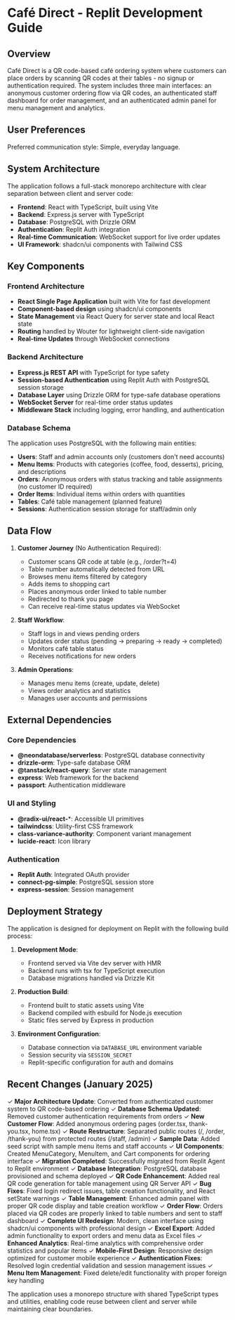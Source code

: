 # Café Direct - Replit Development Guide

## Overview

Café Direct is a QR code-based café ordering system where customers can place orders by scanning QR codes at their tables - no signup or authentication required. The system includes three main interfaces: an anonymous customer ordering flow via QR codes, an authenticated staff dashboard for order management, and an authenticated admin panel for menu management and analytics.

## User Preferences

Preferred communication style: Simple, everyday language.

## System Architecture

The application follows a full-stack monorepo architecture with clear separation between client and server code:

- **Frontend**: React with TypeScript, built using Vite
- **Backend**: Express.js server with TypeScript
- **Database**: PostgreSQL with Drizzle ORM
- **Authentication**: Replit Auth integration
- **Real-time Communication**: WebSocket support for live order updates
- **UI Framework**: shadcn/ui components with Tailwind CSS

## Key Components

### Frontend Architecture
- **React Single Page Application** built with Vite for fast development
- **Component-based design** using shadcn/ui components
- **State Management** via React Query for server state and local React state
- **Routing** handled by Wouter for lightweight client-side navigation
- **Real-time Updates** through WebSocket connections

### Backend Architecture
- **Express.js REST API** with TypeScript for type safety
- **Session-based Authentication** using Replit Auth with PostgreSQL session storage
- **Database Layer** using Drizzle ORM for type-safe database operations
- **WebSocket Server** for real-time order status updates
- **Middleware Stack** including logging, error handling, and authentication

### Database Schema
The application uses PostgreSQL with the following main entities:
- **Users**: Staff and admin accounts only (customers don't need accounts)
- **Menu Items**: Products with categories (coffee, food, desserts), pricing, and descriptions
- **Orders**: Anonymous orders with status tracking and table assignments (no customer ID required)
- **Order Items**: Individual items within orders with quantities
- **Tables**: Café table management (planned feature)
- **Sessions**: Authentication session storage for staff/admin only

## Data Flow

1. **Customer Journey** (No Authentication Required):
   - Customer scans QR code at table (e.g., /order?t=4)
   - Table number automatically detected from URL
   - Browses menu items filtered by category
   - Adds items to shopping cart
   - Places anonymous order linked to table number
   - Redirected to thank you page
   - Can receive real-time status updates via WebSocket

2. **Staff Workflow**:
   - Staff logs in and views pending orders
   - Updates order status (pending → preparing → ready → completed)
   - Monitors café table status
   - Receives notifications for new orders

3. **Admin Operations**:
   - Manages menu items (create, update, delete)
   - Views order analytics and statistics
   - Manages user accounts and permissions

## External Dependencies

### Core Dependencies
- **@neondatabase/serverless**: PostgreSQL database connectivity
- **drizzle-orm**: Type-safe database ORM
- **@tanstack/react-query**: Server state management
- **express**: Web framework for the backend
- **passport**: Authentication middleware

### UI and Styling
- **@radix-ui/react-***: Accessible UI primitives
- **tailwindcss**: Utility-first CSS framework
- **class-variance-authority**: Component variant management
- **lucide-react**: Icon library

### Authentication
- **Replit Auth**: Integrated OAuth provider
- **connect-pg-simple**: PostgreSQL session store
- **express-session**: Session management

## Deployment Strategy

The application is designed for deployment on Replit with the following build process:

1. **Development Mode**: 
   - Frontend served via Vite dev server with HMR
   - Backend runs with tsx for TypeScript execution
   - Database migrations handled via Drizzle Kit

2. **Production Build**:
   - Frontend built to static assets using Vite
   - Backend compiled with esbuild for Node.js execution
   - Static files served by Express in production

3. **Environment Configuration**:
   - Database connection via `DATABASE_URL` environment variable
   - Session security via `SESSION_SECRET`
   - Replit-specific configuration for auth and domains

## Recent Changes (January 2025)

✓ **Major Architecture Update**: Converted from authenticated customer system to QR code-based ordering
✓ **Database Schema Updated**: Removed customer authentication requirements from orders
✓ **New Customer Flow**: Added anonymous ordering pages (order.tsx, thank-you.tsx, home.tsx)
✓ **Route Restructure**: Separated public routes (/, /order, /thank-you) from protected routes (/staff, /admin)
✓ **Sample Data**: Added seed script with sample menu items and staff accounts
✓ **UI Components**: Created MenuCategory, MenuItem, and Cart components for ordering interface
✓ **Migration Completed**: Successfully migrated from Replit Agent to Replit environment
✓ **Database Integration**: PostgreSQL database provisioned and schema deployed
✓ **QR Code Enhancement**: Added real QR code generation for table management using QR Server API
✓ **Bug Fixes**: Fixed login redirect issues, table creation functionality, and React setState warnings
✓ **Table Management**: Enhanced admin panel with proper QR code display and table creation workflow
✓ **Order Flow**: Orders placed via QR codes are properly linked to table numbers and sent to staff dashboard
✓ **Complete UI Redesign**: Modern, clean interface using shadcn/ui components with professional design
✓ **Excel Export**: Added admin functionality to export orders and menu data as Excel files
✓ **Enhanced Analytics**: Real-time analytics with comprehensive order statistics and popular items
✓ **Mobile-First Design**: Responsive design optimized for customer mobile experience
✓ **Authentication Fixes**: Resolved login credential validation and session management issues
✓ **Menu Item Management**: Fixed delete/edit functionality with proper foreign key handling

The application uses a monorepo structure with shared TypeScript types and utilities, enabling code reuse between client and server while maintaining clear boundaries.
